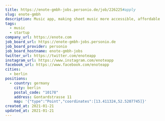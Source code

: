```yaml
---
title: https://enote-gmbh-jobs.personio.de/job/226225#apply
slug: enote-gmbh
description: Music app, making sheet music more accessible, affordable and powerful.
tags:
  - music
  - startup
company_url: https://enote.com
job_board_url: https://enote-gmbh-jobs.personio.de
job_board_provider: personio
job_board_hostname: enote-gmbh-jobs
twitter_url: https://twitter.com/enoteapp
instagram_url: https://www.instagram.com/enoteapp
facebook_url: https://www.facebook.com/enoteapp
cities:
  - berlin
positions:
  - country: germany
    city: berlin
    postal_code: "10178"
    address: Gontardstrasse 11
    map: '{"type":"Point","coordinates":[13.411324,52.5207745]}'
created_at: 2021-01-21
updated_at: 2021-01-21
---
```

